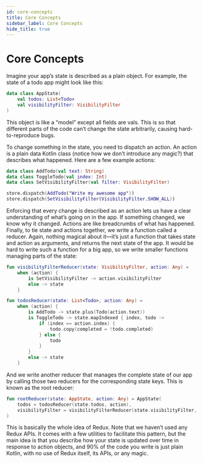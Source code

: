 ```yaml
---
id: core-concepts
title: Core Concepts
sidebar_label: Core Concepts
hide_title: true
---
```


# Core Concepts

Imagine your app’s state is described as a plain object. For example, the state of a todo app might
look like this:

```kotlin
data class AppState(
    val todos: List<Todo>
    val visibilityFilter: VisibilityFilter
)
```

This object is like a “model” except all fields are vals. This is so that different parts of the
code can’t change the state arbitrarily, causing hard-to-reproduce bugs.

To change something in the state, you need to dispatch an action. An action is a plain data Kotlin
class (notice how we don’t introduce any magic?) that describes what happened. Here are a few
example actions:

```kotlin
data class AddTodo(val text: String)
data class ToggleTodo(val index: Int)
data class SetVisibilityFilter(val filter: VisibilityFilter)

store.dispatch(AddTodo("Write my awesome app"))
store.dispatch(SetVisibilityFilter(VisibilityFilter.SHOW_ALL))
```

Enforcing that every change is described as an action lets us have a clear understanding of what’s
going on in the app. If something changed, we know why it changed. Actions are like breadcrumbs of
what has happened. Finally, to tie state and actions together, we write a function called a reducer.
Again, nothing magical about it—it’s just a function that takes state and action as arguments, and
returns the next state of the app. It would be hard to write such a function for a big app, so we
write smaller functions managing parts of the state:

```kotlin
fun visibilityFilterReducer(state: VisibilityFilter, action: Any) =
    when (action) {
        is SetVisibilityFilter -> action.visibilityFilter
        else -> state
    }

fun todosReducer(state: List<Todo>, action: Any) =
    when (action) {
        is AddTodo -> state.plus(Todo(action.text))
        is ToggleTodo -> state.mapIndexed { index, todo ->
            if (index == action.index) {
                todo.copy(completed = !todo.completed)
            } else {
                todo
            }
        }
        else -> state
    }
```

And we write another reducer that manages the complete state of our app by calling those two
reducers for the corresponding state keys. This is known as the root reducer:

```kotlin
fun rootReducer(state: AppState, action: Any) = AppState(
    todos = todosReducer(state.todos, action),
    visibilityFilter = visibilityFilterReducer(state.visibilityFilter, action)
)
```

This is basically the whole idea of Redux. Note that we haven’t used any Redux APIs. It comes with a
few utilities to facilitate this pattern, but the main idea is that you describe how your state is
updated over time in response to action objects, and 90% of the code you write is just plain Kotlin,
with no use of Redux itself, its APIs, or any magic.
